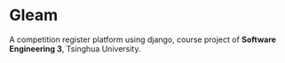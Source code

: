 # Gleam
A competition register platform using django, course project of **Software Engineering 3**, Tsinghua University.
